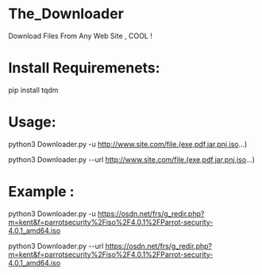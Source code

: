 # The_Downloader

Download Files From Any Web Site , COOL !

# Install Requiremenets:

pip install tqdm

# Usage:

python3 Downloader.py -u http://www.site.com/file.(exe,pdf,jar,pnj,iso...)

python3 Downloader.py --url http://www.site.com/file.(exe,pdf,jar,pnj,iso...)

# Example :
	
python3 Downloader.py -u https://osdn.net/frs/g_redir.php?m=kent&f=parrotsecurity%2Fiso%2F4.0.1%2FParrot-security-4.0.1_amd64.iso

python3 Downloader.py --url https://osdn.net/frs/g_redir.php?m=kent&f=parrotsecurity%2Fiso%2F4.0.1%2FParrot-security-4.0.1_amd64.iso

